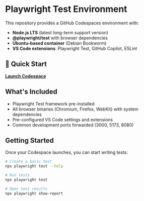 # Playwright Test Environment

This repository provides a GitHub Codespaces environment with:
- **Node.js LTS** (latest long-term support version)
- **@playwright/test** with browser dependencies
- **Ubuntu-based container** (Debian Bookworm)
- **VS Code extensions**: Playwright Test, GitHub Copilot, ESLint

## 🚀 Quick Start

**[Launch Codespace](https://codespaces.new/imshaiknasir/pw-devContainer?quickstart=1)**

## What's Included

- Playwright Test framework pre-installed
- All browser binaries (Chromium, Firefox, WebKit) with system dependencies
- Pre-configured VS Code settings and extensions
- Common development ports forwarded (3000, 5173, 8080)

## Getting Started

Once your Codespace launches, you can start writing tests:

```bash
# Create a basic test
npx playwright test --help

# Run tests
npx playwright test

# Open test results
npx playwright show-report
```
